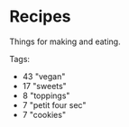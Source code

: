 Recipes
=========

Things for making and eating.

Tags:
- 43 "vegan"
- 17 "sweets"
- 8 "toppings"
- 7 "petit four sec"
- 7 "cookies"

